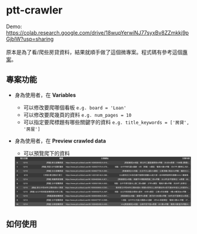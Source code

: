 # ptt-crawler

Demo: https://colab.research.google.com/drive/18wupYerwiNJ77syxBv8ZZmkkj9pGjblW?usp=sharing
<br>
<br>
原本是為了看/爬些房貸資料，結果就順手做了這個微專案。程式碼有參考這個[專案](https://github.com/leVirve/CrawlerTutorial)。

## 專案功能
- 身為使用者，在 **Variables** 
  - 可以修改要爬哪個看板 `e.g. board = 'Loan'`
  - 可以修改要爬幾頁的資料 `e.g. num_pages = 10`
  - 可以指定要爬標題有哪些關鍵字的資料 `e.g. title_keywords = ['房貸', '房屋']`

- 身為使用者，在 **Preview crawled data**
  - 可以預覽爬下的資料
  <img src="/preview_crawled_data.png">

## 如何使用
